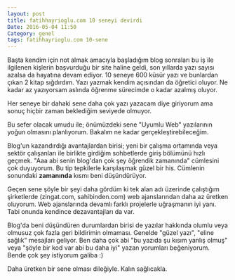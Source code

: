 ```yaml
---
layout: post
title: fatihhayrioglu.com 10 seneyi devirdi
Date: 2016-05-04 11:50
Category: genel
tags: fatihhayrioglu.com 10-sene
---
```


Başta kendim için not almak amacıyla başladığım blog sonraları bu iş ile ilgilenen kişlerin başvurduğu bir site haline geldi, son yıllarda yazı sayısı azalsa da hayatına devam ediyor. 10 seneye 600 küsür yazı ve bunlardan çıkan 2 kitap sığdırdım. Yazı yazmak kendim açısından da öğretici oluyor. Ne kadar az yazıyorsam aslında öğrenme sürecimde o kadar azalmış oluyor. 

Her seneye bir dahaki sene daha çok yazı yazacam diye giriyorum ama sonuç hiçbir zaman beklediğim seviyede olmuyor.

Bu sefer olacak umudu ile; önümüzdeki sene "Uyumlu Web" yazılarının yoğun olmasını planlıyorum. Bakalım ne kadar gerçekleştirebileceğim.

Blog'un kazandırdığı avantajlardan birisi; yeni bir çalışma ortamında veya sektör çalışanları ile birlikte girdiğim sohbetlerde giriş bölümünü hızlı geçmek. "Aaa abi senin blog'dan çok şey öğrendik zamanında" cümlesini çok duyuyorum. Bu tip tepkilerle karşılaşmak güzel bir his. Cümlenin sonundaki **zamanında** kısmı beni düşündürüyor. 

Geçen sene şöyle bir şeyi daha gördüm ki tek alan adı üzerinde çalıştığım şirketlerde (zingat.com, sahibinden.com) web ajanslarından daha az üretken oluyorum. Web ajanslarında devamlı farklı projelerle uğraşmanın iyi yanı. Tabi onunda kendince dezavantajları da var.

Blog'da beni düşündüren durumlardan birisi de yazılar hakkında olumlu veya olmusuz çok fazla geri bildirimin olmaması. Genelde "güzel yazı", "eline sağlık" mesajları geliyor. Ben daha çok abi "bu yazıda şu kısım yanlış olmuş" veya "şöyle bir kod var abi bu daha iyi" yazan yorumları beğeniyorum. Bende çok şey istiyorum galiba :)

Daha üretken bir sene olması dileğiyle.
Kalın sağlıcakla.